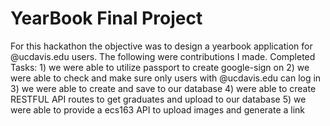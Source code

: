 # YearBook Final Project
For this hackathon the objective was to design a yearbook application for @ucdavis.edu users. The following were contributions I made.
  Completed Tasks:
    1) we were able to utilize passport to create google-sign on 
    2) we were able to check and make sure only users with @ucdavis.edu can log in 
    3) we were able to create and save to our database 
    4) were able to create RESTFUL API routes to get graduates and upload to our database
    5) we were able to provide a ecs163 API to upload images and generate a link 

